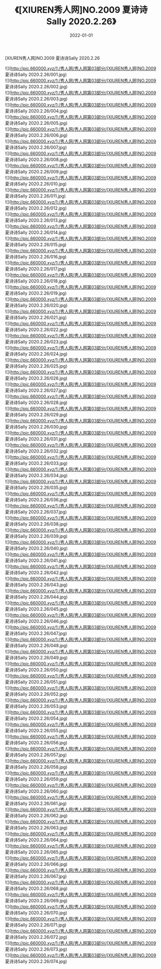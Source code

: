 ﻿---
layout: post
title:  《[XIUREN秀人网]NO.2009 夏诗诗Sally 2020.2.26》
date:   2022-01-01
img: http://pic.660000.xyz/1:/秀人网/秀人网第03部分/[XIUREN秀人网]NO.2009 夏诗诗Sally 2020.2.26/000.jpg
categories: [美女, 清纯, 唯美]
---

[XIUREN秀人网]NO.2009 夏诗诗Sally 2020.2.26

 ![](http://pic.660000.xyz/1:/秀人网/秀人网第03部分/[XIUREN秀人网]NO.2009 夏诗诗Sally 2020.2.26/001.jpg) <br>![](http://pic.660000.xyz/1:/秀人网/秀人网第03部分/[XIUREN秀人网]NO.2009 夏诗诗Sally 2020.2.26/002.jpg) <br>![](http://pic.660000.xyz/1:/秀人网/秀人网第03部分/[XIUREN秀人网]NO.2009 夏诗诗Sally 2020.2.26/003.jpg) <br>![](http://pic.660000.xyz/1:/秀人网/秀人网第03部分/[XIUREN秀人网]NO.2009 夏诗诗Sally 2020.2.26/004.jpg) <br>![](http://pic.660000.xyz/1:/秀人网/秀人网第03部分/[XIUREN秀人网]NO.2009 夏诗诗Sally 2020.2.26/005.jpg) <br>![](http://pic.660000.xyz/1:/秀人网/秀人网第03部分/[XIUREN秀人网]NO.2009 夏诗诗Sally 2020.2.26/006.jpg) <br>![](http://pic.660000.xyz/1:/秀人网/秀人网第03部分/[XIUREN秀人网]NO.2009 夏诗诗Sally 2020.2.26/007.jpg) <br>![](http://pic.660000.xyz/1:/秀人网/秀人网第03部分/[XIUREN秀人网]NO.2009 夏诗诗Sally 2020.2.26/008.jpg) <br>![](http://pic.660000.xyz/1:/秀人网/秀人网第03部分/[XIUREN秀人网]NO.2009 夏诗诗Sally 2020.2.26/009.jpg) <br>![](http://pic.660000.xyz/1:/秀人网/秀人网第03部分/[XIUREN秀人网]NO.2009 夏诗诗Sally 2020.2.26/010.jpg) <br>![](http://pic.660000.xyz/1:/秀人网/秀人网第03部分/[XIUREN秀人网]NO.2009 夏诗诗Sally 2020.2.26/011.jpg) <br>![](http://pic.660000.xyz/1:/秀人网/秀人网第03部分/[XIUREN秀人网]NO.2009 夏诗诗Sally 2020.2.26/012.jpg) <br>![](http://pic.660000.xyz/1:/秀人网/秀人网第03部分/[XIUREN秀人网]NO.2009 夏诗诗Sally 2020.2.26/013.jpg) <br>![](http://pic.660000.xyz/1:/秀人网/秀人网第03部分/[XIUREN秀人网]NO.2009 夏诗诗Sally 2020.2.26/014.jpg) <br>![](http://pic.660000.xyz/1:/秀人网/秀人网第03部分/[XIUREN秀人网]NO.2009 夏诗诗Sally 2020.2.26/015.jpg) <br>![](http://pic.660000.xyz/1:/秀人网/秀人网第03部分/[XIUREN秀人网]NO.2009 夏诗诗Sally 2020.2.26/016.jpg) <br>![](http://pic.660000.xyz/1:/秀人网/秀人网第03部分/[XIUREN秀人网]NO.2009 夏诗诗Sally 2020.2.26/017.jpg) <br>![](http://pic.660000.xyz/1:/秀人网/秀人网第03部分/[XIUREN秀人网]NO.2009 夏诗诗Sally 2020.2.26/018.jpg) <br>![](http://pic.660000.xyz/1:/秀人网/秀人网第03部分/[XIUREN秀人网]NO.2009 夏诗诗Sally 2020.2.26/019.jpg) <br>![](http://pic.660000.xyz/1:/秀人网/秀人网第03部分/[XIUREN秀人网]NO.2009 夏诗诗Sally 2020.2.26/020.jpg) <br>![](http://pic.660000.xyz/1:/秀人网/秀人网第03部分/[XIUREN秀人网]NO.2009 夏诗诗Sally 2020.2.26/021.jpg) <br>![](http://pic.660000.xyz/1:/秀人网/秀人网第03部分/[XIUREN秀人网]NO.2009 夏诗诗Sally 2020.2.26/022.jpg) <br>![](http://pic.660000.xyz/1:/秀人网/秀人网第03部分/[XIUREN秀人网]NO.2009 夏诗诗Sally 2020.2.26/023.jpg) <br>![](http://pic.660000.xyz/1:/秀人网/秀人网第03部分/[XIUREN秀人网]NO.2009 夏诗诗Sally 2020.2.26/024.jpg) <br>![](http://pic.660000.xyz/1:/秀人网/秀人网第03部分/[XIUREN秀人网]NO.2009 夏诗诗Sally 2020.2.26/025.jpg) <br>![](http://pic.660000.xyz/1:/秀人网/秀人网第03部分/[XIUREN秀人网]NO.2009 夏诗诗Sally 2020.2.26/026.jpg) <br>![](http://pic.660000.xyz/1:/秀人网/秀人网第03部分/[XIUREN秀人网]NO.2009 夏诗诗Sally 2020.2.26/027.jpg) <br>![](http://pic.660000.xyz/1:/秀人网/秀人网第03部分/[XIUREN秀人网]NO.2009 夏诗诗Sally 2020.2.26/028.jpg) <br>![](http://pic.660000.xyz/1:/秀人网/秀人网第03部分/[XIUREN秀人网]NO.2009 夏诗诗Sally 2020.2.26/029.jpg) <br>![](http://pic.660000.xyz/1:/秀人网/秀人网第03部分/[XIUREN秀人网]NO.2009 夏诗诗Sally 2020.2.26/030.jpg) <br>![](http://pic.660000.xyz/1:/秀人网/秀人网第03部分/[XIUREN秀人网]NO.2009 夏诗诗Sally 2020.2.26/031.jpg) <br>![](http://pic.660000.xyz/1:/秀人网/秀人网第03部分/[XIUREN秀人网]NO.2009 夏诗诗Sally 2020.2.26/032.jpg) <br>![](http://pic.660000.xyz/1:/秀人网/秀人网第03部分/[XIUREN秀人网]NO.2009 夏诗诗Sally 2020.2.26/033.jpg) <br>![](http://pic.660000.xyz/1:/秀人网/秀人网第03部分/[XIUREN秀人网]NO.2009 夏诗诗Sally 2020.2.26/034.jpg) <br>![](http://pic.660000.xyz/1:/秀人网/秀人网第03部分/[XIUREN秀人网]NO.2009 夏诗诗Sally 2020.2.26/035.jpg) <br>![](http://pic.660000.xyz/1:/秀人网/秀人网第03部分/[XIUREN秀人网]NO.2009 夏诗诗Sally 2020.2.26/036.jpg) <br>![](http://pic.660000.xyz/1:/秀人网/秀人网第03部分/[XIUREN秀人网]NO.2009 夏诗诗Sally 2020.2.26/037.jpg) <br>![](http://pic.660000.xyz/1:/秀人网/秀人网第03部分/[XIUREN秀人网]NO.2009 夏诗诗Sally 2020.2.26/038.jpg) <br>![](http://pic.660000.xyz/1:/秀人网/秀人网第03部分/[XIUREN秀人网]NO.2009 夏诗诗Sally 2020.2.26/039.jpg) <br>![](http://pic.660000.xyz/1:/秀人网/秀人网第03部分/[XIUREN秀人网]NO.2009 夏诗诗Sally 2020.2.26/040.jpg) <br>![](http://pic.660000.xyz/1:/秀人网/秀人网第03部分/[XIUREN秀人网]NO.2009 夏诗诗Sally 2020.2.26/041.jpg) <br>![](http://pic.660000.xyz/1:/秀人网/秀人网第03部分/[XIUREN秀人网]NO.2009 夏诗诗Sally 2020.2.26/042.jpg) <br>![](http://pic.660000.xyz/1:/秀人网/秀人网第03部分/[XIUREN秀人网]NO.2009 夏诗诗Sally 2020.2.26/043.jpg) <br>![](http://pic.660000.xyz/1:/秀人网/秀人网第03部分/[XIUREN秀人网]NO.2009 夏诗诗Sally 2020.2.26/044.jpg) <br>![](http://pic.660000.xyz/1:/秀人网/秀人网第03部分/[XIUREN秀人网]NO.2009 夏诗诗Sally 2020.2.26/045.jpg) <br>![](http://pic.660000.xyz/1:/秀人网/秀人网第03部分/[XIUREN秀人网]NO.2009 夏诗诗Sally 2020.2.26/046.jpg) <br>![](http://pic.660000.xyz/1:/秀人网/秀人网第03部分/[XIUREN秀人网]NO.2009 夏诗诗Sally 2020.2.26/047.jpg) <br>![](http://pic.660000.xyz/1:/秀人网/秀人网第03部分/[XIUREN秀人网]NO.2009 夏诗诗Sally 2020.2.26/048.jpg) <br>![](http://pic.660000.xyz/1:/秀人网/秀人网第03部分/[XIUREN秀人网]NO.2009 夏诗诗Sally 2020.2.26/049.jpg) <br>![](http://pic.660000.xyz/1:/秀人网/秀人网第03部分/[XIUREN秀人网]NO.2009 夏诗诗Sally 2020.2.26/050.jpg) <br>![](http://pic.660000.xyz/1:/秀人网/秀人网第03部分/[XIUREN秀人网]NO.2009 夏诗诗Sally 2020.2.26/051.jpg) <br>![](http://pic.660000.xyz/1:/秀人网/秀人网第03部分/[XIUREN秀人网]NO.2009 夏诗诗Sally 2020.2.26/052.jpg) <br>![](http://pic.660000.xyz/1:/秀人网/秀人网第03部分/[XIUREN秀人网]NO.2009 夏诗诗Sally 2020.2.26/053.jpg) <br>![](http://pic.660000.xyz/1:/秀人网/秀人网第03部分/[XIUREN秀人网]NO.2009 夏诗诗Sally 2020.2.26/054.jpg) <br>![](http://pic.660000.xyz/1:/秀人网/秀人网第03部分/[XIUREN秀人网]NO.2009 夏诗诗Sally 2020.2.26/055.jpg) <br>![](http://pic.660000.xyz/1:/秀人网/秀人网第03部分/[XIUREN秀人网]NO.2009 夏诗诗Sally 2020.2.26/056.jpg) <br>![](http://pic.660000.xyz/1:/秀人网/秀人网第03部分/[XIUREN秀人网]NO.2009 夏诗诗Sally 2020.2.26/057.jpg) <br>![](http://pic.660000.xyz/1:/秀人网/秀人网第03部分/[XIUREN秀人网]NO.2009 夏诗诗Sally 2020.2.26/058.jpg) <br>![](http://pic.660000.xyz/1:/秀人网/秀人网第03部分/[XIUREN秀人网]NO.2009 夏诗诗Sally 2020.2.26/059.jpg) <br>![](http://pic.660000.xyz/1:/秀人网/秀人网第03部分/[XIUREN秀人网]NO.2009 夏诗诗Sally 2020.2.26/060.jpg) <br>![](http://pic.660000.xyz/1:/秀人网/秀人网第03部分/[XIUREN秀人网]NO.2009 夏诗诗Sally 2020.2.26/061.jpg) <br>![](http://pic.660000.xyz/1:/秀人网/秀人网第03部分/[XIUREN秀人网]NO.2009 夏诗诗Sally 2020.2.26/062.jpg) <br>![](http://pic.660000.xyz/1:/秀人网/秀人网第03部分/[XIUREN秀人网]NO.2009 夏诗诗Sally 2020.2.26/063.jpg) <br>![](http://pic.660000.xyz/1:/秀人网/秀人网第03部分/[XIUREN秀人网]NO.2009 夏诗诗Sally 2020.2.26/064.jpg) <br>![](http://pic.660000.xyz/1:/秀人网/秀人网第03部分/[XIUREN秀人网]NO.2009 夏诗诗Sally 2020.2.26/065.jpg) <br>![](http://pic.660000.xyz/1:/秀人网/秀人网第03部分/[XIUREN秀人网]NO.2009 夏诗诗Sally 2020.2.26/066.jpg) <br>![](http://pic.660000.xyz/1:/秀人网/秀人网第03部分/[XIUREN秀人网]NO.2009 夏诗诗Sally 2020.2.26/067.jpg) <br>![](http://pic.660000.xyz/1:/秀人网/秀人网第03部分/[XIUREN秀人网]NO.2009 夏诗诗Sally 2020.2.26/068.jpg) <br>![](http://pic.660000.xyz/1:/秀人网/秀人网第03部分/[XIUREN秀人网]NO.2009 夏诗诗Sally 2020.2.26/069.jpg) <br>![](http://pic.660000.xyz/1:/秀人网/秀人网第03部分/[XIUREN秀人网]NO.2009 夏诗诗Sally 2020.2.26/070.jpg) <br>![](http://pic.660000.xyz/1:/秀人网/秀人网第03部分/[XIUREN秀人网]NO.2009 夏诗诗Sally 2020.2.26/071.jpg) <br>![](http://pic.660000.xyz/1:/秀人网/秀人网第03部分/[XIUREN秀人网]NO.2009 夏诗诗Sally 2020.2.26/072.jpg) <br>![](http://pic.660000.xyz/1:/秀人网/秀人网第03部分/[XIUREN秀人网]NO.2009 夏诗诗Sally 2020.2.26/073.jpg) <br>![](http://pic.660000.xyz/1:/秀人网/秀人网第03部分/[XIUREN秀人网]NO.2009 夏诗诗Sally 2020.2.26/074.jpg) <br>